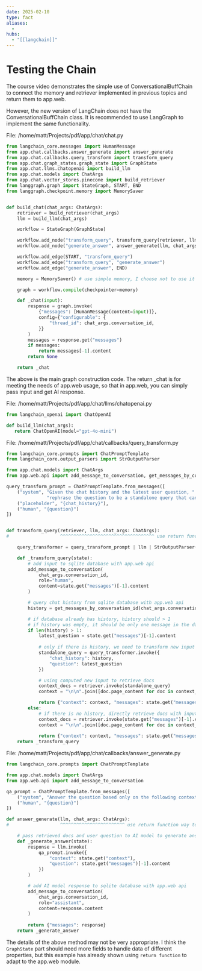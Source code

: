 ```yaml
---
date: 2025-02-10
type: fact
aliases:
  -
hubs:
  - "[[langchain]]"
---
```


# Testing the Chain

The course video demonstrates the simple use of ConversationalBuffChain to connect the memory and retriever implemented in previous topics and return them to app.web.

However, the new version of LangChain does not have the ConversationalBuffChain class. It is recommended to use LangGraph to implement the same functionality.

File: /home/matt/Projects/pdf/app/chat/chat.py
```python
from langchain_core.messages import HumanMessage
from app.chat.callbacks.answer_generate import answer_generate
from app.chat.callbacks.query_transform import transform_query
from app.chat.graph_states.graph_state import GraphState
from app.chat.llms.chatopenai import build_llm
from app.chat.models import ChatArgs
from app.chat.vector_stores.pinecone import build_retriever
from langgraph.graph import StateGraph, START, END
from langgraph.checkpoint.memory import MemorySaver


def build_chat(chat_args: ChatArgs):
    retriever = build_retriever(chat_args)
    llm = build_llm(chat_args)

    workflow = StateGraph(GraphState)

    workflow.add_node("transform_query", transform_query(retriever, llm, chat_args))
    workflow.add_node("generate_answer", answer_generate(llm, chat_args))

    workflow.add_edge(START, "transform_query")
    workflow.add_edge("transform_query", "generate_answer")
    workflow.add_edge("generate_answer", END)

    memory = MemorySaver() # use simple memory, I choose not to use it to handle sqlite database

    graph = workflow.compile(checkpointer=memory)

    def _chat(input):
        response = graph.invoke(
            {"messages": [HumanMessage(content=input)]},
            config={"configurable": {
                "thread_id": chat_args.conversation_id,
            }}
        )
        messages = response.get("messages")
        if messages:
            return messages[-1].content
        return None

    return _chat
```

The above is the main graph construction code. The return _chat is for meeting the needs of app.web usage, so that in app.web, you can simply pass input and get AI response.


File: /home/matt/Projects/pdf/app/chat/llms/chatopenai.py
```python
from langchain_openai import ChatOpenAI

def build_llm(chat_args):
   return ChatOpenAI(model="gpt-4o-mini")


```

File: /home/matt/Projects/pdf/app/chat/callbacks/query_transform.py
```python
from langchain_core.prompts import ChatPromptTemplate
from langchain_core.output_parsers import StrOutputParser

from app.chat.models import ChatArgs
from app.web.api import add_message_to_conversation, get_messages_by_conversation_id

query_transform_prompt = ChatPromptTemplate.from_messages([
    ("system", "Given the chat history and the latest user question, "
               "rephrase the question to be a standalone query that can be used for retrieval."),
    ("placeholder", "{chat_history}"),
    ("human", "{question}")
])


def transform_query(retriever, llm, chat_args: ChatArgs):
#                   ^^^^^^^^^^^^^^^^^^^^^^^^^^^^^^^^^^^ use return function way to pass retriever, llm and chat_args

    query_transformer = query_transform_prompt | llm | StrOutputParser()

    def _transform_query(state):
        # add input to sqlite database with app.web api
        add_message_to_conversation(
            chat_args.conversation_id,
            role="human",
            content=state.get("messages")[-1].content
        )

        # query chat history from sqlite database with app.web api
        history = get_messages_by_conversation_id(chat_args.conversation_id)

        # if database already has history, history should > 1
        # if history was empty, it should be only one message in the database which above added
        if len(history) > 1:
            latest_question = state.get("messages")[-1].content
            
            # only if there is history, we need to transform new input with history to a single new input
            standalone_query = query_transformer.invoke({
                "chat_history": history, 
                "question": latest_question
            })

            # using computed new input to retrieve docs
            context_docs = retriever.invoke(standalone_query)
            context = "\n\n".join([doc.page_content for doc in context_docs])

            return {"context": context, "messages": state.get("messages")}
        else:
            # if there is no history, directly retrieve docs with input
            context_docs = retriever.invoke(state.get("messages")[-1].content)
            context = "\n\n".join([doc.page_content for doc in context_docs])
            
            return {"context": context, "messages": state.get("messages")}
    return _transform_query
```

File: /home/matt/Projects/pdf/app/chat/callbacks/answer_generate.py
```python
from langchain_core.prompts import ChatPromptTemplate

from app.chat.models import ChatArgs
from app.web.api import add_message_to_conversation

qa_prompt = ChatPromptTemplate.from_messages([
    ("system", "Answer the question based only on the following context:\n{context}"),
    ("human", "{question}")
])

def answer_generate(llm, chat_args: ChatArgs):
#                   ^^^^^^^^^^^^^^^^^^^^^^^^ use return function way to pass llm and chat_args

    # pass retrieved docs and user question to AI model to generate answer
    def _generate_answer(state):
        response = llm.invoke(
            qa_prompt.invoke({
                "context": state.get("context"),
                "question": state.get("messages")[-1].content
            })
        )

        # add AI model response to sqlite database with app.web api
        add_message_to_conversation(
            chat_args.conversation_id,
            role="assistant",
            content=response.content
        )
        
        return {"messages": response}
    return _generate_answer
```

The details of the above method may not be very appropriate. I think the `GraphState` part should need more fields to handle data of different properties, but this example has already shown using `return function` to adapt to the app.web module.

